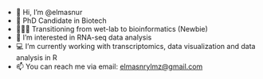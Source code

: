 - 👋 Hi, I’m @elmasnur
- 🧬 PhD Candidate in Biotech
- 👩🏻‍🔬 Transitioning from wet-lab to bioinformatics (Newbie)
- 👀 I’m interested in RNA-seq data analysis
- 💻  I’m currently working with transcriptomics, data visualization and data analysis in R
- 📫 You can reach me via email: elmasnrylmz@gmail.com

<!---
elmasnur/elmasnur is a ✨ special ✨ repository because its `README.md` (this file) appears on your GitHub profile.
You can click the Preview link to take a look at your changes.
--->
